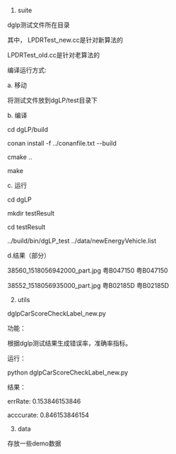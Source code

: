 1. suite

dglp测试文件所在目录

其中，
LPDRTest_new.cc是针对新算法的

LPDRTest_old.cc是针对老算法的


编译运行方式:

a. 移动

将测试文件放到dgLP/test目录下

b. 编译

cd dgLP/build

conan install -f ../conanfile.txt --build

cmake ..

make

c. 运行

cd dgLP

mkdir testResult

cd testResult

../build/bin/dgLP_test ../data/newEnergyVehicle.list


d.结果（部分）


38560_1518056942000_part.jpg 粤B047150 粤B047150

38552_1518056935000_part.jpg 粤B02185D 粤B02185D

 
2. utils

dglpCarScoreCheckLabel_new.py

功能：

根据dglp测试结果生成错误率，准确率指标。

运行：

python dglpCarScoreCheckLabel_new.py

结果：

errRate: 0.153846153846

acccurate: 0.846153846154

3. data

存放一些demo数据
